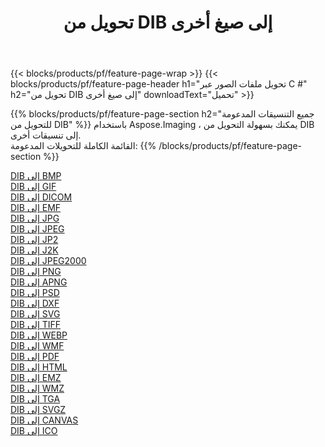 ﻿---
title: تحويل من DIB إلى صيغ أخرى 
weight: 3920
url: /ar/java/conversion/from/dib 
lang: ar
langdirlevel: 2
locales: zh-hans,ja,it,ru,de,es,fr,nl,id,lt,pl,pt,vi,tr,ko,zh-hant,ar,hi,th,sv,cs,uk,he
description: باستخدام Aspose.Imaging ، يمكنك بسهولة التحويل من DIB إلى تنسيقات أخرى
---

{{< blocks/products/pf/feature-page-wrap >}}
{{< blocks/products/pf/feature-page-header h1="تحويل ملفات الصور عبر C #" h2="تحويل من DIB إلى صيغ أخرى" downloadText="تحميل" >}}


{{% blocks/products/pf/feature-page-section  h2="جميع التنسيقات المدعومة للتحويل من DIB" %}}
باستخدام Aspose.Imaging ، يمكنك بسهولة التحويل من DIB إلى تنسيقات أخرى.
<br/>
القائمة الكاملة للتحويلات المدعومة:
{{% /blocks/products/pf/feature-page-section %}}
<div class="container-fluid productfamilypage bg-gray">
    <div class="convertypes bg-gray agp-content section">
        <div class="container">
		<div class="row other-converters">
		    <div class='col-md-2 other-converter remove-lp remove-rp'><a href="/imaging/ar/java/conversion/dib-to-bmp" >DIB إلى BMP</a></div><div class='col-md-2 other-converter remove-lp remove-rp'><a href="/imaging/ar/java/conversion/dib-to-gif" >DIB إلى GIF</a></div><div class='col-md-2 other-converter remove-lp remove-rp'><a href="/imaging/ar/java/conversion/dib-to-dicom" >DIB إلى DICOM</a></div><div class='col-md-2 other-converter remove-lp remove-rp'><a href="/imaging/ar/java/conversion/dib-to-emf" >DIB إلى EMF</a></div><div class='col-md-2 other-converter remove-lp remove-rp'><a href="/imaging/ar/java/conversion/dib-to-jpg" >DIB إلى JPG</a></div><div class='col-md-2 other-converter remove-lp remove-rp'><a href="/imaging/ar/java/conversion/dib-to-jpeg" >DIB إلى JPEG</a></div><div class='col-md-2 other-converter remove-lp remove-rp'><a href="/imaging/ar/java/conversion/dib-to-jp2" >DIB إلى JP2</a></div><div class='col-md-2 other-converter remove-lp remove-rp'><a href="/imaging/ar/java/conversion/dib-to-j2k" >DIB إلى J2K</a></div><div class='col-md-2 other-converter remove-lp remove-rp'><a href="/imaging/ar/java/conversion/dib-to-jpeg2000" >DIB إلى JPEG2000</a></div><div class='col-md-2 other-converter remove-lp remove-rp'><a href="/imaging/ar/java/conversion/dib-to-png" >DIB إلى PNG</a></div><div class='col-md-2 other-converter remove-lp remove-rp'><a href="/imaging/ar/java/conversion/dib-to-apng" >DIB إلى APNG</a></div><div class='col-md-2 other-converter remove-lp remove-rp'><a href="/imaging/ar/java/conversion/dib-to-psd" >DIB إلى PSD</a></div><div class='col-md-2 other-converter remove-lp remove-rp'><a href="/imaging/ar/java/conversion/dib-to-dxf" >DIB إلى DXF</a></div><div class='col-md-2 other-converter remove-lp remove-rp'><a href="/imaging/ar/java/conversion/dib-to-svg" >DIB إلى SVG</a></div><div class='col-md-2 other-converter remove-lp remove-rp'><a href="/imaging/ar/java/conversion/dib-to-tiff" >DIB إلى TIFF</a></div><div class='col-md-2 other-converter remove-lp remove-rp'><a href="/imaging/ar/java/conversion/dib-to-webp" >DIB إلى WEBP</a></div><div class='col-md-2 other-converter remove-lp remove-rp'><a href="/imaging/ar/java/conversion/dib-to-wmf" >DIB إلى WMF</a></div><div class='col-md-2 other-converter remove-lp remove-rp'><a href="/imaging/ar/java/conversion/dib-to-pdf" >DIB إلى PDF</a></div><div class='col-md-2 other-converter remove-lp remove-rp'><a href="/imaging/ar/java/conversion/dib-to-html" >DIB إلى HTML</a></div><div class='col-md-2 other-converter remove-lp remove-rp'><a href="/imaging/ar/java/conversion/dib-to-emz" >DIB إلى EMZ</a></div><div class='col-md-2 other-converter remove-lp remove-rp'><a href="/imaging/ar/java/conversion/dib-to-wmz" >DIB إلى WMZ</a></div><div class='col-md-2 other-converter remove-lp remove-rp'><a href="/imaging/ar/java/conversion/dib-to-tga" >DIB إلى TGA</a></div><div class='col-md-2 other-converter remove-lp remove-rp'><a href="/imaging/ar/java/conversion/dib-to-svgz" >DIB إلى SVGZ</a></div><div class='col-md-2 other-converter remove-lp remove-rp'><a href="/imaging/ar/java/conversion/dib-to-canvas" >DIB إلى CANVAS</a></div><div class='col-md-2 other-converter remove-lp remove-rp'><a href="/imaging/ar/java/conversion/dib-to-ico" >DIB إلى ICO</a></div>
                </div>
        </div>
    </div>
</div>
<br/>

